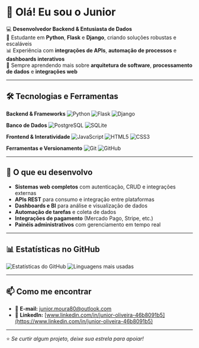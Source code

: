 # 👋 Olá! Eu sou o Junior

💻 **Desenvolvedor Backend & Entusiasta de Dados**  
🚀 Estudante em **Python**, **Flask** e **Django**, criando soluções robustas e escaláveis  
📊 Experiência com **integrações de APIs**, **automação de processos** e **dashboards interativos**  
🌱 Sempre aprendendo mais sobre **arquitetura de software**, **processamento de dados** e **integrações web**  

---

## 🛠️ Tecnologias e Ferramentas

**Backend & Frameworks**
![Python](https://img.shields.io/badge/Python-3776AB?style=for-the-badge&logo=python&logoColor=white)
![Flask](https://img.shields.io/badge/Flask-000000?style=for-the-badge&logo=flask&logoColor=white)
![Django](https://img.shields.io/badge/Django-092E20?style=for-the-badge&logo=django&logoColor=white)

**Banco de Dados**
![PostgreSQL](https://img.shields.io/badge/PostgreSQL-336791?style=for-the-badge&logo=postgresql&logoColor=white)
![SQLite](https://img.shields.io/badge/SQLite-07405E?style=for-the-badge&logo=sqlite&logoColor=white)

**Frontend & Interatividade**
![JavaScript](https://img.shields.io/badge/JavaScript-F7DF1E?style=for-the-badge&logo=javascript&logoColor=black)
![HTML5](https://img.shields.io/badge/HTML5-E34F26?style=for-the-badge&logo=html5&logoColor=white)
![CSS3](https://img.shields.io/badge/CSS3-1572B6?style=for-the-badge&logo=css3&logoColor=white)

**Ferramentas e Versionamento**
![Git](https://img.shields.io/badge/Git-F05032?style=for-the-badge&logo=git&logoColor=white)
![GitHub](https://img.shields.io/badge/GitHub-181717?style=for-the-badge&logo=github&logoColor=white)

---

## 📌 O que eu desenvolvo

- **Sistemas web completos** com autenticação, CRUD e integrações externas
- **APIs REST** para consumo e integração entre plataformas
- **Dashboards e BI** para análise e visualização de dados
- **Automação de tarefas** e coleta de dados
- **Integrações de pagamento** (Mercado Pago, Stripe, etc.)
- **Painéis administrativos** com gerenciamento em tempo real

---

## 📊 Estatísticas no GitHub

![Estatísticas do GitHub](https://github-readme-stats.vercel.app/api?username=JuniorMoose-sudo&show_icons=true&theme=radical)
![Linguagens mais usadas](https://github-readme-stats.vercel.app/api/top-langs/?username=JuniorMoose-sudo&layout=compact&theme=radical)

---

## 📫 Como me encontrar
- 📧 **E-mail:** junior.moura80@outlook.com
- 💼 **LinkedIn:** [www.linkedin.com/in/junior-oliveira-46b8091b5](https://www.linkedin.com/in/junior-oliveira-46b8091b5)

---

⭐ _Se curtir algum projeto, deixe sua estrela para apoiar!_
